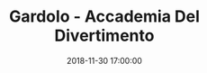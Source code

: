 ---
title: Gardolo - Accademia Del Divertimento
date: 2018-11-30 17:00:00
squadra-a: Accademia Del Divertimento
punteggio-a: 
squadra-b: Bc Gardolo
punteggio-b: 
partite/squadra: esordienti-18-19
luogo: Centro Sportivo Trento Nord
categoria: esordienti
---